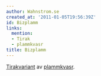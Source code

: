 ```yaml
---
author: Wahnstrom.se
created_at: '2011-01-05T19:56:39Z'
id: Bizplamm
links:
  mention:
  - Tirak
  - plammkvasr
title: Bizplamm
---
```


[Tirakvariant] av [plammkvasr].

  [Tirakvariant]: Tirak
  [plammkvasr]: plammkvasr